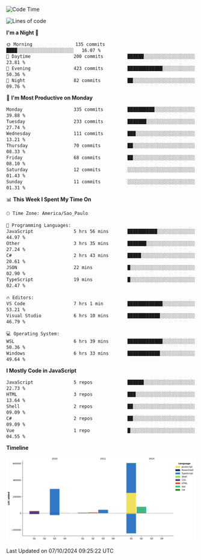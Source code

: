 <!--START_SECTION:waka-->
![Code Time](http://img.shields.io/badge/Code%20Time-2%2C768%20hrs%207%20mins-blue)

![Lines of code](https://img.shields.io/badge/From%20Hello%20World%20I%27ve%20Written-1.1%20million%20lines%20of%20code-blue)

**I'm a Night 🦉** 

```text
🌞 Morning                135 commits         ████░░░░░░░░░░░░░░░░░░░░░   16.07 % 
🌆 Daytime                200 commits         ██████░░░░░░░░░░░░░░░░░░░   23.81 % 
🌃 Evening                423 commits         █████████████░░░░░░░░░░░░   50.36 % 
🌙 Night                  82 commits          ██░░░░░░░░░░░░░░░░░░░░░░░   09.76 % 
```
📅 **I'm Most Productive on Monday** 

```text
Monday                   335 commits         ██████████░░░░░░░░░░░░░░░   39.88 % 
Tuesday                  233 commits         ███████░░░░░░░░░░░░░░░░░░   27.74 % 
Wednesday                111 commits         ███░░░░░░░░░░░░░░░░░░░░░░   13.21 % 
Thursday                 70 commits          ██░░░░░░░░░░░░░░░░░░░░░░░   08.33 % 
Friday                   68 commits          ██░░░░░░░░░░░░░░░░░░░░░░░   08.10 % 
Saturday                 12 commits          ░░░░░░░░░░░░░░░░░░░░░░░░░   01.43 % 
Sunday                   11 commits          ░░░░░░░░░░░░░░░░░░░░░░░░░   01.31 % 
```


📊 **This Week I Spent My Time On** 

```text
🕑︎ Time Zone: America/Sao_Paulo

💬 Programming Languages: 
JavaScript               5 hrs 56 mins       ███████████░░░░░░░░░░░░░░   44.97 % 
Other                    3 hrs 35 mins       ███████░░░░░░░░░░░░░░░░░░   27.24 % 
C#                       2 hrs 43 mins       █████░░░░░░░░░░░░░░░░░░░░   20.61 % 
JSON                     22 mins             █░░░░░░░░░░░░░░░░░░░░░░░░   02.90 % 
TypeScript               19 mins             █░░░░░░░░░░░░░░░░░░░░░░░░   02.47 % 

🔥 Editors: 
VS Code                  7 hrs 1 min         █████████████░░░░░░░░░░░░   53.21 % 
Visual Studio            6 hrs 10 mins       ████████████░░░░░░░░░░░░░   46.79 % 

💻 Operating System: 
WSL                      6 hrs 39 mins       █████████████░░░░░░░░░░░░   50.36 % 
Windows                  6 hrs 33 mins       ████████████░░░░░░░░░░░░░   49.64 % 
```

**I Mostly Code in JavaScript** 

```text
JavaScript               5 repos             ██████░░░░░░░░░░░░░░░░░░░   22.73 % 
HTML                     3 repos             ███░░░░░░░░░░░░░░░░░░░░░░   13.64 % 
Shell                    2 repos             ██░░░░░░░░░░░░░░░░░░░░░░░   09.09 % 
C#                       2 repos             ██░░░░░░░░░░░░░░░░░░░░░░░   09.09 % 
Vue                      1 repo              █░░░░░░░░░░░░░░░░░░░░░░░░   04.55 % 
```



**Timeline**

![Lines of Code chart](https://raw.githubusercontent.com/jonhoffmam/jonhoffmam/master/assets/bar_graph.png)


 Last Updated on 07/10/2024 09:25:22 UTC
<!--END_SECTION:waka-->
